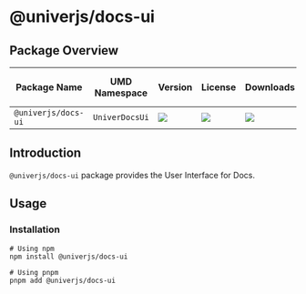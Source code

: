 # @univerjs/docs-ui

## Package Overview

| Package Name | UMD Namespace | Version | License | Downloads | Contains CSS | Contains i18n locales |
| --- | --- | --- | --- | --- | :---: | :---: |
| `@univerjs/docs-ui` | `UniverDocsUi` | [![][npm-version-shield]][npm-version-link] | ![][npm-license-shield] | ![][npm-downloads-shield] | ⭕️ | ⭕️ |

## Introduction

`@univerjs/docs-ui` package provides the User Interface for Docs.

## Usage

### Installation

```shell
# Using npm
npm install @univerjs/docs-ui

# Using pnpm
pnpm add @univerjs/docs-ui
```

<!-- Links -->
[npm-version-shield]: https://img.shields.io/npm/v/@univerjs/docs-ui?style=flat-square
[npm-version-link]: https://npmjs.com/package/@univerjs/docs-ui
[npm-license-shield]: https://img.shields.io/npm/l/@univerjs/docs-ui?style=flat-square
[npm-downloads-shield]: https://img.shields.io/npm/dm/@univerjs/docs-ui?style=flat-square
